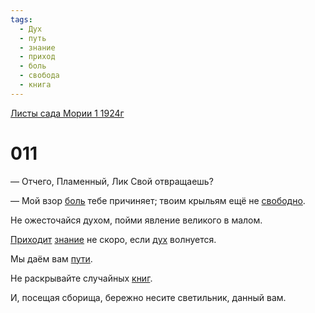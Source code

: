 ```yaml
---
tags:
  - Дух
  - путь
  - знание
  - приход
  - боль
  - свобода
  - книга
---
```


[Листы сада Мории 1 1924г](/agni/1924)

# 011
— Отчего, Пламенный, Лик Свой отвращаешь?   

— Мой взор [боль](/tag/#боль) тебе причиняет; твоим крыльям ещё не [свободно](/tag/#свобода).   

Не ожесточайся духом, пойми явление великого в малом.   

[Приходит](/tag/#приход) [знание](/tag/#знание) не скоро, если [дух](/tag/#Дух) волнуется.   

Мы даём вам [пути](/tag/#путь).   

Не раскрывайте случайных [книг](/tag/#книга).   

И, посещая сборища, бережно несите светильник, данный вам.   

